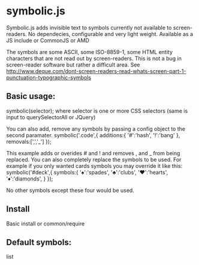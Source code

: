 symbolic.js
===========

Symbolic.js adds invisible text to symbols currently not available to screen-readers. 
No dependecies, configurable and very light weight.
Available as a JS include or CommonJS or AMD

The symbols are some ASCII, some ISO-8859-1, some HTML entity characters that are not read out by screen-readers.
This is not a bug in screen-reader software but rather a difficult area. See http://www.deque.com/dont-screen-readers-read-whats-screen-part-1-punctuation-typographic-symbols

## Basic usage:
  symbolic(selector);
  where selector is one or more CSS selectors (same is input to querySelectorAll or JQuery) 

  You can also add, remove any symbols by passing a config object to the second paramater.
    symbolic('.code',{
      additions:{
        '#':'hash',
        '!':'bang'
      },
    removals:[',','_']
  }); 

This example adds or overides # and ! and removes , and _ from being replaced.
You can also completely replace the symbols to be used. 
For example if you only wanted cards symbols you may override it like this:
  symbolic('#deck',{
    symbols:{
      '♠':'spades',
      '♣':'clubs',
      '♥':'hearts',
      '♦':'diamonds',
    }
  }); 

No other symbols except these four would be used.

## Install

Basic install or common/require
                 
## Default symbols:
list

